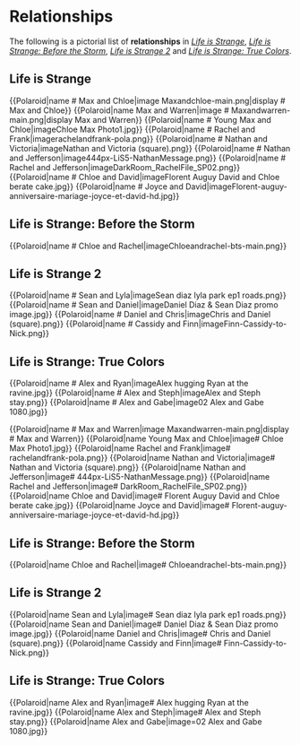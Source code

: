 #  Relationships 

The following is a pictorial list of **relationships** in *[Life is Strange](life_is_strange.md)*, *[Life is Strange: Before the Storm](life_is_strange__before_the_storm.md)*, *[Life is Strange 2](life_is_strange_2.md)* and *[Life is Strange: True Colors](life_is_strange__true_colors.md)*.

##  Life is Strange 
{{Polaroid|name #  Max and Chloe|image  Maxandchloe-main.png|display #  Max and Chloe}}
{{Polaroid|name  Max and Warren|image #  Maxandwarren-main.png|display  Max and Warren}} 
{{Polaroid|name #  Young Max and Chloe|imageChloe Max Photo1.jpg}}
{{Polaroid|name #  Rachel and Frank|imagerachelandfrank-pola.png}}
{{Polaroid|name #  Nathan and Victoria|imageNathan and Victoria (square).png}}
{{Polaroid|name #  Nathan and Jefferson|image444px-LiS5-NathanMessage.png}}
{{Polaroid|name #  Rachel and Jefferson|imageDarkRoom_RachelFile_SP02.png}}
{{Polaroid|name #  Chloe and David|imageFlorent Auguy David and Chloe berate cake.jpg}}
{{Polaroid|name #  Joyce and David|imageFlorent-auguy-anniversaire-mariage-joyce-et-david-hd.jpg}}

##  Life is Strange: Before the Storm 
{{Polaroid|name #  Chloe and Rachel|imageChloeandrachel-bts-main.png}}

##  Life is Strange 2 
{{Polaroid|name #  Sean and Lyla|imageSean diaz lyla park ep1 roads.png}}
{{Polaroid|name #  Sean and Daniel|imageDaniel Diaz & Sean Diaz promo image.jpg}}
{{Polaroid|name #  Daniel and Chris|imageChris and Daniel (square).png}}
{{Polaroid|name #  Cassidy and Finn|imageFinn-Cassidy-to-Nick.png}}

##  Life is Strange: True Colors 
{{Polaroid|name #  Alex and Ryan|imageAlex hugging Ryan at the ravine.jpg}}
{{Polaroid|name #  Alex and Steph|imageAlex and Steph stay.png}}
{{Polaroid|name #  Alex and Gabe|image02 Alex and Gabe 1080.jpg}}

{{Polaroid|name #  Max and Warren|image  Maxandwarren-main.png|display #  Max and Warren}} 
{{Polaroid|name  Young Max and Chloe|image# Chloe Max Photo1.jpg}}
{{Polaroid|name  Rachel and Frank|image# rachelandfrank-pola.png}}
{{Polaroid|name  Nathan and Victoria|image# Nathan and Victoria (square).png}}
{{Polaroid|name  Nathan and Jefferson|image# 444px-LiS5-NathanMessage.png}}
{{Polaroid|name  Rachel and Jefferson|image# DarkRoom_RachelFile_SP02.png}}
{{Polaroid|name  Chloe and David|image# Florent Auguy David and Chloe berate cake.jpg}}
{{Polaroid|name  Joyce and David|image# Florent-auguy-anniversaire-mariage-joyce-et-david-hd.jpg}}

##  Life is Strange: Before the Storm 
{{Polaroid|name  Chloe and Rachel|image# Chloeandrachel-bts-main.png}}

##  Life is Strange 2 
{{Polaroid|name  Sean and Lyla|image# Sean diaz lyla park ep1 roads.png}}
{{Polaroid|name  Sean and Daniel|image# Daniel Diaz & Sean Diaz promo image.jpg}}
{{Polaroid|name  Daniel and Chris|image# Chris and Daniel (square).png}}
{{Polaroid|name  Cassidy and Finn|image# Finn-Cassidy-to-Nick.png}}

##  Life is Strange: True Colors 
{{Polaroid|name  Alex and Ryan|image# Alex hugging Ryan at the ravine.jpg}}
{{Polaroid|name  Alex and Steph|image# Alex and Steph stay.png}}
{{Polaroid|name  Alex and Gabe|image=02 Alex and Gabe 1080.jpg}}

